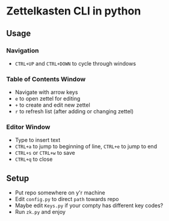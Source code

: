 # Zettelkasten CLI in python

## Usage

### Navigation

- `CTRL+UP` and `CTRL+DOWN` to cycle through windows

### Table of Contents Window

- Navigate with arrow keys
- `e` to open zettel for editing
- `+` to create and edit new zettel
- `r` to refresh list (after adding or changing zettel)

### Editor Window

- Type to insert text
- `CTRL+a` to jump to beginning of line, `CTRL+e` to jump to end
- `CTRL+s` or `CTRL+w` to save
- `CTRL+q` to close

## Setup

- Put repo somewhere on y'r machine
- Edit `config.py` to direct `path` towards repo
- Maybe edit `Keys.py` if your compty has different key codes?
- Run `zk.py` and enjoy
